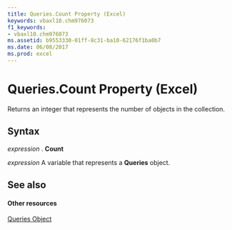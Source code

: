 ```yaml
---
title: Queries.Count Property (Excel)
keywords: vbaxl10.chm976073
f1_keywords:
- vbaxl10.chm976073
ms.assetid: b9553330-01ff-8c31-ba10-62176f1ba0b7
ms.date: 06/08/2017
ms.prod: excel
---
```



# Queries.Count Property (Excel)

Returns an integer that represents the number of objects in the collection.


## Syntax

 _expression_ . **Count**

 _expression_ A variable that represents a **Queries** object.


## See also


#### Other resources


[Queries Object](Excel.queries.md)


